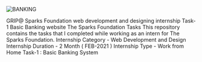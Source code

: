![BANKING](https://user-images.githubusercontent.com/109460668/187874212-2c6abf61-e8dd-4c23-9085-3b463261bd6d.jpg)

GRIP@ Sparks Foundation web development and designing internship Task-1 Basic Banking website The Sparks Foundation Tasks This repository contains the tasks that I completed while working as an intern for The Sparks Foundation. Internship Category - Web Development and Design Internship Duration - 2 Month ( FEB-2021 ) Internship Type - Work from Home Task-1 : Basic Banking System

